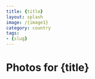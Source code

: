 ```yaml
---
title: {title}
layout: splash
image: /{image1}
category: country
tags:
- {slug}
---
```

# Photos for {title}
